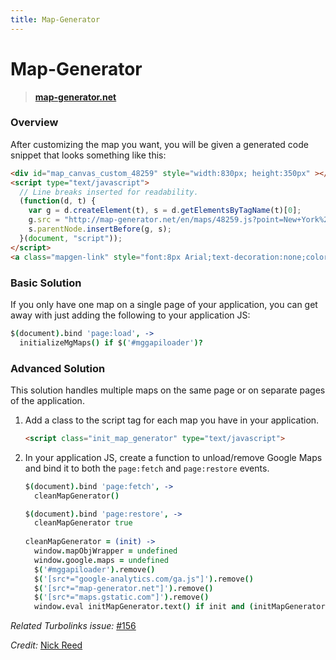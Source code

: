 ```yaml
---
title: Map-Generator
---
```


# Map-Generator

> **[map-generator.net](http://map-generator.net)**

### Overview

After customizing the map you want, you will be given a generated code snippet that looks something like this:

```html
<div id="map_canvas_custom_48259" style="width:830px; height:350px" ></div>
<script type="text/javascript">
  // Line breaks inserted for readability.
  (function(d, t) {
    var g = d.createElement(t), s = d.getElementsByTagName(t)[0];
    g.src = "http://map-generator.net/en/maps/48259.js?point=New+York%2C+NY%2C+USA";
    s.parentNode.insertBefore(g, s);
  }(document, "script"));
</script>
<a class="mapgen-link" style="font:8px Arial;text-decoration:none;color:#5C5C5C;text-align: right; display: block; width: 830px;" href="http://map-generator.net/en">map-generator.net</a>
```

### Basic Solution

If you only have one map on a single page of your application, you can get away with just adding the following to your application JS:

```coffeescript
$(document).bind 'page:load', ->
  initializeMgMaps() if $('#mggapiloader')?
```

### Advanced Solution

This solution handles multiple maps on the same page or on separate pages of the application.

1.  Add a class to the script tag for each map you have in your application. 

    ```html
    <script class="init_map_generator" type="text/javascript">
    ```

2.  In your application JS, create a function to unload/remove Google Maps and bind it to both the `page:fetch` and `page:restore` events.

    ```coffeescript
    $(document).bind 'page:fetch', ->
      cleanMapGenerator()

    $(document).bind 'page:restore', ->
      cleanMapGenerator true
  
    cleanMapGenerator = (init) ->
      window.mapObjWrapper = undefined
      window.google.maps = undefined
      $('#mggapiloader').remove()
      $('[src*="google-analytics.com/ga.js"]').remove()
      $('[src*="map-generator.net"]').remove()
      $('[src*="maps.gstatic.com"]').remove()
      window.eval initMapGenerator.text() if init and (initMapGenerator = $('script.init_map_generator'))?
    ```

*Related Turbolinks issue:* [#156](https://github.com/rails/turbolinks/issues/156)

*Credit:* [Nick Reed](https://github.com/reed)